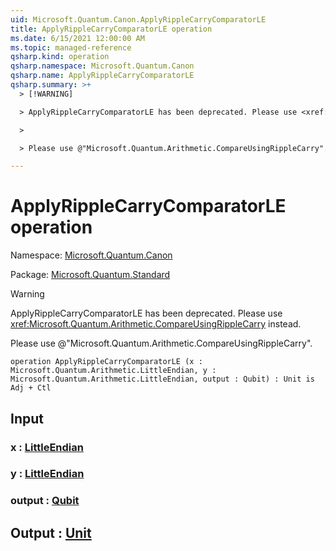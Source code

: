 ```yaml
---
uid: Microsoft.Quantum.Canon.ApplyRippleCarryComparatorLE
title: ApplyRippleCarryComparatorLE operation
ms.date: 6/15/2021 12:00:00 AM
ms.topic: managed-reference
qsharp.kind: operation
qsharp.namespace: Microsoft.Quantum.Canon
qsharp.name: ApplyRippleCarryComparatorLE
qsharp.summary: >+
  > [!WARNING]

  > ApplyRippleCarryComparatorLE has been deprecated. Please use <xref:Microsoft.Quantum.Arithmetic.CompareUsingRippleCarry> instead.

  >

  > Please use @"Microsoft.Quantum.Arithmetic.CompareUsingRippleCarry".

---
```


# ApplyRippleCarryComparatorLE operation

Namespace: [Microsoft.Quantum.Canon](xref:Microsoft.Quantum.Canon)

Package: [Microsoft.Quantum.Standard](https://nuget.org/packages/Microsoft.Quantum.Standard)


> [!WARNING]
> ApplyRippleCarryComparatorLE has been deprecated. Please use <xref:Microsoft.Quantum.Arithmetic.CompareUsingRippleCarry> instead.
>
> Please use @"Microsoft.Quantum.Arithmetic.CompareUsingRippleCarry".



```qsharp
operation ApplyRippleCarryComparatorLE (x : Microsoft.Quantum.Arithmetic.LittleEndian, y : Microsoft.Quantum.Arithmetic.LittleEndian, output : Qubit) : Unit is Adj + Ctl
```


## Input

### x : [LittleEndian](xref:Microsoft.Quantum.Arithmetic.LittleEndian)




### y : [LittleEndian](xref:Microsoft.Quantum.Arithmetic.LittleEndian)




### output : [Qubit](xref:microsoft.quantum.qsharp.valueliterals#qubit-literals)





## Output : [Unit](xref:microsoft.quantum.qsharp.valueliterals#unit-literal)

